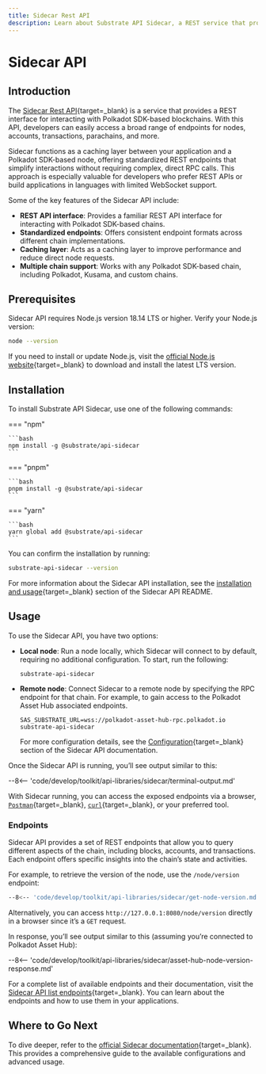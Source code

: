 ```yaml
---
title: Sidecar Rest API
description: Learn about Substrate API Sidecar, a REST service that provides endpoints for interacting with Polkadot SDK-based chains and simplifies blockchain interactions.
---
```


# Sidecar API

## Introduction

The [Sidecar Rest API](https://github.com/paritytech/substrate-api-sidecar){target=\_blank} is a service that provides a REST interface for interacting with Polkadot SDK-based blockchains. With this API, developers can easily access a broad range of endpoints for nodes, accounts, transactions, parachains, and more.

Sidecar functions as a caching layer between your application and a Polkadot SDK-based node, offering standardized REST endpoints that simplify interactions without requiring complex, direct RPC calls. This approach is especially valuable for developers who prefer REST APIs or build applications in languages with limited WebSocket support.

Some of the key features of the Sidecar API include:

- **REST API interface**: Provides a familiar REST API interface for interacting with Polkadot SDK-based chains.
- **Standardized endpoints**: Offers consistent endpoint formats across different chain implementations.
- **Caching layer**: Acts as a caching layer to improve performance and reduce direct node requests.
- **Multiple chain support**: Works with any Polkadot SDK-based chain, including Polkadot, Kusama, and custom chains.

## Prerequisites

Sidecar API requires Node.js version 18.14 LTS or higher. Verify your Node.js version:

```bash
node --version
```

If you need to install or update Node.js, visit the [official Node.js website](https://nodejs.org/){target=\_blank} to download and install the latest LTS version.

## Installation

To install Substrate API Sidecar, use one of the following commands:

=== "npm"

    ```bash
    npm install -g @substrate/api-sidecar
    ```

=== "pnpm"

    ```bash
    pnpm install -g @substrate/api-sidecar
    ```

=== "yarn"

    ```bash
    yarn global add @substrate/api-sidecar
    ```

You can confirm the installation by running:

```bash
substrate-api-sidecar --version
```

For more information about the Sidecar API installation, see the [installation and usage](https://github.com/paritytech/substrate-api-sidecar?tab=readme-ov-file#npm-package-installation-and-usage){target=\_blank} section of the Sidecar API README.

## Usage

To use the Sidecar API, you have two options:

- **Local node**: Run a node locally, which Sidecar will connect to by default, requiring no additional configuration. To start, run the following:
    ```
    substrate-api-sidecar
    ```
- **Remote node**: Connect Sidecar to a remote node by specifying the RPC endpoint for that chain. For example, to gain access to the Polkadot Asset Hub associated endpoints.
    ```
    SAS_SUBSTRATE_URL=wss://polkadot-asset-hub-rpc.polkadot.io substrate-api-sidecar
    ```

    For more configuration details, see the [Configuration](https://github.com/paritytech/substrate-api-sidecar?tab=readme-ov-file#configuration){target=\_blank} section of the Sidecar API documentation.

Once the Sidecar API is running, you’ll see output similar to this:

--8<-- 'code/develop/toolkit/api-libraries/sidecar/terminal-output.md'

With Sidecar running, you can access the exposed endpoints via a browser, [`Postman`](https://www.postman.com/){target=\_blank}, [`curl`](https://curl.se/){target=\_blank}, or your preferred tool.

### Endpoints

Sidecar API provides a set of REST endpoints that allow you to query different aspects of the chain, including blocks, accounts, and transactions. Each endpoint offers specific insights into the chain’s state and activities.

For example, to retrieve the version of the node, use the `/node/version` endpoint:

```bash
--8<-- 'code/develop/toolkit/api-libraries/sidecar/get-node-version.md'
```

Alternatively, you can access `http://127.0.0.1:8080/node/version` directly in a browser since it’s a `GET` request.

In response, you’ll see output similar to this (assuming you’re connected to Polkadot Asset Hub):

--8<-- 'code/develop/toolkit/api-libraries/sidecar/asset-hub-node-version-response.md'

For a complete list of available endpoints and their documentation, visit the [Sidecar API list endpoints](https://paritytech.github.io/substrate-api-sidecar/dist/){target=\_blank}. You can learn about the endpoints and how to use them in your applications.

## Where to Go Next

To dive deeper, refer to the [official Sidecar documentation](https://github.com/paritytech/substrate-api-sidecar?tab=readme-ov-file#substrateapi-sidecar){target=\_blank}. This provides a comprehensive guide to the available configurations and advanced usage.
